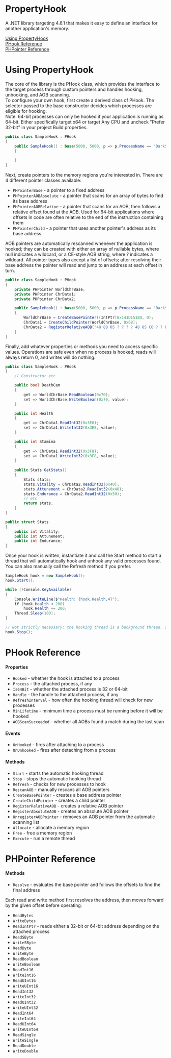 # PropertyHook
A .NET library targeting 4.6.1 that makes it easy to define an interface for another application's memory.

[Using PropertyHook](#using)  
[PHook Reference](#phook)  
[PHPointer Reference](#phpointer)  

<a name="using"></a>
# Using PropertyHook
The core of the library is the PHook class, which provides the interface to the target process through custom pointers and handles hooking, unhooking, and AOB scanning.  
To configure your own hook, first create a derived class of PHook. The selector passed to the base constructor decides which processes are eligible for hooking.  
Note: 64-bit processes can only be hooked if your application is running as 64-bit. Either specifically target x64 or target Any CPU and uncheck "Prefer 32-bit" in your project Build properties.  
```cs
public class SampleHook : PHook
{
    public SampleHook() : base(5000, 5000, p => p.ProcessName == "DarkSoulsRemastered")
    {
    
    }
}
```

Next, create pointers to the memory regions you're interested in. There are 4 different pointer classes available:
* `PHPointerBase` - a pointer to a fixed address
* `PHPointerAOBAbsolute` - a pointer that scans for an array of bytes to find its base address
* `PHPointerAOBRelative` - a pointer that scans for an AOB, then follows a relative offset found at the AOB. Used for 64-bit applications where offsets in code are often relative to the end of the instruction containing them
* `PHPointerChild` - a pointer that uses another pointer's address as its base address

AOB pointers are automatically rescanned whenever the application is hooked; they can be created with either an array of nullable bytes, where null indicates a wildcard, or a CE-style AOB string, where ? indicates a wildcard. All pointer types also accept a list of offsets; after resolving their base address the pointer will read and jump to an address at each offset in turn.
```cs
public class SampleHook : PHook
{
    private PHPointer WorldChrBase;
    private PHPointer ChrData1;
    private PHPointer ChrData2;

    public SampleHook() : base(5000, 5000, p => p.ProcessName == "DarkSoulsRemastered")
    {
        WorldChrBase = CreateBasePointer((IntPtr)0x141D151B0, 0);
        ChrData1 = CreateChildPointer(WorldChrBase, 0x68);
        ChrData2 = RegisterRelativeAOB("48 8B 05 ? ? ? ? 48 85 C0 ? ? F3 0F 58 80 AC 00 00 00", 3, 7, 0, 0x10);
    }
}
```

Finally, add whatever properties or methods you need to access specific values. Operations are safe even when no process is hooked; reads will always return 0, and writes will do nothing.
```cs
public class SampleHook : PHook
{
    // Constructor etc

    public bool DeathCam
    {
        get => WorldChrBase.ReadBoolean(0x70);
        set => WorldChrBase.WriteBoolean(0x70, value);
    }

    public int Health
    {
        get => ChrData1.ReadInt32(0x3E8);
        set => ChrData1.WriteInt32(0x3E8, value);
    }

    public int Stamina
    {
        get => ChrData1.ReadInt32(0x3F8);
        set => ChrData1.WriteInt32(0x3F8, value);
    }
    
    public Stats GetStats()
    {
        Stats stats;
        stats.Vitality = ChrData2.ReadInt32(0x40);
        stats.Attunement = ChrData2.ReadInt32(0x48);
        stats.Endurance = ChrData2.ReadInt32(0x50);
        // etc
        return stats;
    }
}

public struct Stats
{
    public int Vitality;
    public int Attunement;
    public int Endurance;
}
```

Once your hook is written, instantiate it and call the Start method to start a thread that will automatically hook and unhook any valid processes found. You can also manually call the Refresh method if you prefer.
```cs
SampleHook hook = new SampleHook();
hook.Start();

while (!Console.KeyAvailable)
{
    Console.WriteLine($"Health: {hook.Health,4}");
    if (hook.Health < 200)
        hook.Health += 200;
    Thread.Sleep(100);
}

// Not strictly necessary; the hooking thread is a background thread, so it will exit automatically
hook.Stop();
```

<a name="phook"></a>
# PHook Reference
#### Properties
* `Hooked` - whether the hook is attached to a process
* `Process` - the attached process, if any
* `Is64Bit` - whether the attached process is 32 or 64-bit
* `Handle` - the handle to the attached process, if any
* `RefreshInterval` - how often the hooking thread will check for new processes
* `MinLifetime` - minimum time a process must be running before it will be hooked
* `AOBScanSucceeded` - whether all AOBs found a match during the last scan

#### Events
* `OnHooked` - fires after attaching to a process
* `OnUnhooked` - fires after detaching from a process

#### Methods
* `Start` - starts the automatic hooking thread
* `Stop` - stops the automatic hooking thread
* `Refresh` - checks for new processes to hook
* `RescanAOB` - manually rescans all AOB pointers
* `CreateBasePointer` - creates a base address pointer
* `CreateChildPointer` - creates a child pointer
* `RegisterRelativeAOB` - creates a relative AOB pointer
* `RegisterAbsoluteAOB` - creates an absolute AOB pointer
* `UnregisterAOBPointer` - removes an AOB pointer from the automatic scanning list
* `Allocate` - allocate a memory region
* `Free` - free a memory region
* `Execute` - run a remote thread

<a name="phpointer"></a>
# PHPointer Reference
#### Methods
* `Resolve` - evaluates the base pointer and follows the offsets to find the final address

Each read and write method first resolves the address, then moves forward by the given offset before operating.
* `ReadBytes`
* `WriteBytes`
* `ReadIntPtr` - reads either a 32-bit or 64-bit address depending on the attached process
* `ReadSByte`
* `WriteSByte`
* `ReadByte`
* `WriteByte`
* `ReadBoolean`
* `WriteBoolean`
* `ReadInt16`
* `WriteInt16`
* `ReadUInt16`
* `WriteUInt16`
* `ReadInt32`
* `WriteInt32`
* `ReadUInt32`
* `WriteUInt32`
* `ReadInt64`
* `WriteInt64`
* `ReadUInt64`
* `WriteUInt64`
* `ReadSingle`
* `WriteSingle`
* `ReadDouble`
* `WriteDouble`
